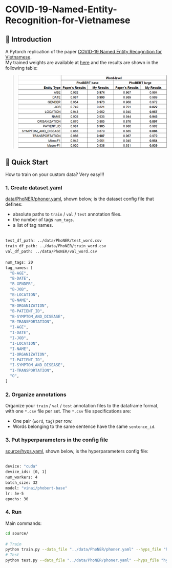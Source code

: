 # **COVID-19-Named-Entity-Recognition-for-Vietnamese**

## 👋 **Introduction**
A Pytorch replication of the paper [COVID-19 Named Entity Recognition for Vietnamese](https://arxiv.org/abs/2104.03879).\
My trained weights are available at [here](https://drive.google.com/drive/folders/1oN2Mr44jwjNKxqUE2t2UgTlXWfXf6ojy?usp=sharing) and the results are shown in the following table:
> <img src="imgs/results.png" width="600" />

## 🚀 **Quick Start**
How to train on your custom data? Very easy!!!

### **1. Create dataset.yaml**
[data/PhoNER/phoner.yaml](data/PhoNER/phoner.yaml), shown below, is the dataset config file that defines:
- absolute paths to `train` / `val` / `test` annotation files.
- the number of tags `num_tags`.
- a list of tag names.
```bash

test_df_path: ../data/PhoNER/test_word.csv
train_df_path: ../data/PhoNER/train_word.csv
val_df_path: ../data/PhoNER/val_word.csv

num_tags: 20
tag_names: [
  "B-AGE", 
  "B-DATE", 
  "B-GENDER", 
  "B-JOB", 
  "B-LOCATION", 
  "B-NAME", 
  "B-ORGANIZATION", 
  "B-PATIENT_ID", 
  "B-SYMPTOM_AND_DISEASE", 
  "B-TRANSPORTATION", 
  "I-AGE", 
  "I-DATE", 
  "I-JOB", 
  "I-LOCATION", 
  "I-NAME", 
  "I-ORGANIZATION", 
  "I-PATIENT_ID", 
  "I-SYMPTOM_AND_DISEASE", 
  "I-TRANSPORTATION", 
  "O", 
]
```

### **2. Organize annotations**
Organize your `train` / `val` / `test` annotation files to the dataframe format, with one `*.csv` file per set. The `*.csv` file specifications are:
- One pair (`word`, `tag`) per row.
- Words belonging to the same sentence have the same `sentence_id`.

### **3. Put hyperparameters in the config file**
[source/hyps.yaml](source/hyps.yaml), shown below, is the hyperparameters config file:
```bash

device: "cuda"
device_ids: [0, 1]
num_workers: 4
batch_size: 32
model: "vinai/phobert-base"
lr: 5e-5
epochs: 30
```

### **4. Run**
Main commands:
```bash
cd source/

# Train
python train.py --data_file "../data/PhoNER/phoner.yaml" --hyps_file "hyps.yaml"
# Test
python test.py --data_file "../data/PhoNER/phoner.yaml" --hyps_file "hyps.yaml"
```
